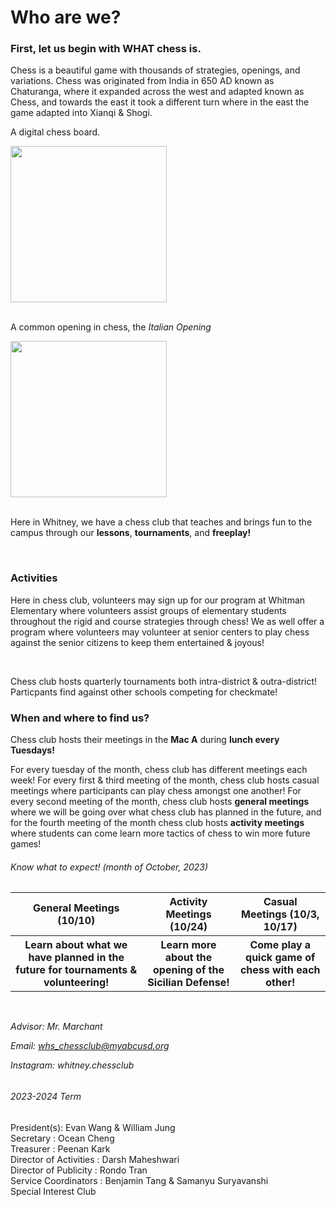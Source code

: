 <!DOCTYPE html> 
  <h1> Who are we? </h1>
  <h3> First, let us begin with <strong> WHAT </strong> chess is. </h3>
<p> Chess is a beautiful game with thousands of strategies, openings, and variations. Chess was originated from India in 650 AD known as Chaturanga, where it expanded across the west and adapted known as Chess, and towards the east it took a different turn where in the east the game adapted into Xianqi & Shogi. </p>

<p> A digital chess board.</p>
<img src="https://images.chesscomfiles.com/uploads/v1/images_users/tiny_mce/PedroPinhata/phpZTvydV.png" width="250" height="250"/>
<br>
<br>
<p> A common opening in chess, the <em>Italian Opening</em></p>
<img src="https://sites.psu.edu/chessopeningsforbeginners/files/2018/04/Italian-4-1qk93p4.png" width="250" height="250"/>


<br>
<br>
<p> Here in Whitney, we have a chess club that teaches and brings fun to the campus through our <strong>lessons</strong>, <strong>tournaments</strong>, and <strong>freeplay!</strong> </p>
<br>
<h3> Activities </h3> 
<p> Here in chess club, volunteers may sign up for our program at Whitman Elementary where volunteers assist groups of elementary students throughout the rigid and course strategies through chess! We as well offer a program where volunteers may volunteer at senior centers to play chess against the senior citizens to keep them entertained & joyous!</p>
<br>
<p> Chess club hosts quarterly tournaments both intra-district & outra-district! Particpants find against other schools competing for checkmate!</p>


<h3> When and where to find us? </h3>
<p> Chess club hosts their meetings in the <strong>Mac A</strong> during <strong>lunch every Tuesdays!</strong></p>
<p> For every tuesday of the month, chess club has different meetings each week! For every first & third meeting of the month, chess club hosts casual meetings where participants can play chess amongst one another! For every second meeting of the month, chess club hosts <strong>general meetings</strong> where we will be going over what chess club has planned in the future, and for the fourth meeting of the month chess club hosts <strong>activity meetings</strong> where students can come learn more tactics of chess to win more future games!</p>



<h6> Know what to expect! (month of October, 2023) <h6> 
<table>
<tbody><tr>
<th> General Meetings (10/10) </th>
<th> Activity Meetings (10/24) </th>
<th> Casual Meetings  (10/3, 10/17)</th>
</tr>
<tr>
<th> Learn about what we have planned in the future for tournaments & volunteering! </th>
<th> Learn more about the opening of the Sicilian Defense! </th>
<th> Come play a quick game of chess with each other! </th>
</tr>
</tbody></table>

<br>
<p> 
Advisor:  Mr. Marchant

Email: whs_chessclub@myabcusd.org

Instagram: whitney.chessclub
<h6>2023-2024 Term</h6>
President(s): Evan Wang & William Jung
<br>
Secretary : Ocean Cheng
<br>
Treasurer : Peenan Kark
<br>
Director of Activities : Darsh Maheshwari
<br>
Director of Publicity : Rondo Tran
<br>
Service Coordinators : Benjamin Tang & Samanyu Suryavanshi
<br>
Special Interest Club

</p>
